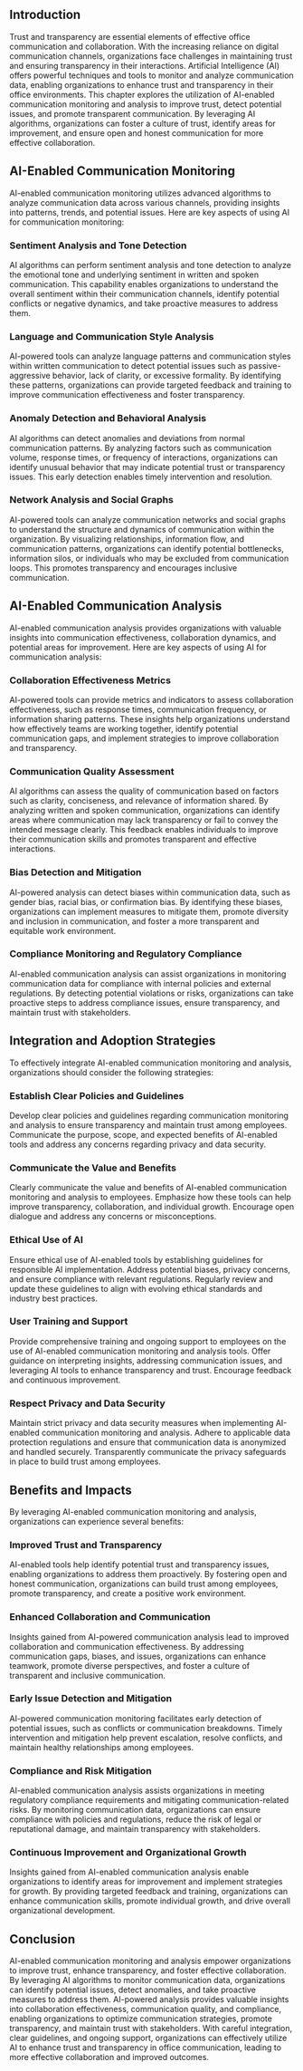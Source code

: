 

## Introduction

Trust and transparency are essential elements of effective office communication and collaboration. With the increasing reliance on digital communication channels, organizations face challenges in maintaining trust and ensuring transparency in their interactions. Artificial Intelligence (AI) offers powerful techniques and tools to monitor and analyze communication data, enabling organizations to enhance trust and transparency in their office environments. This chapter explores the utilization of AI-enabled communication monitoring and analysis to improve trust, detect potential issues, and promote transparent communication. By leveraging AI algorithms, organizations can foster a culture of trust, identify areas for improvement, and ensure open and honest communication for more effective collaboration.

## AI-Enabled Communication Monitoring

AI-enabled communication monitoring utilizes advanced algorithms to analyze communication data across various channels, providing insights into patterns, trends, and potential issues. Here are key aspects of using AI for communication monitoring:

### Sentiment Analysis and Tone Detection

AI algorithms can perform sentiment analysis and tone detection to analyze the emotional tone and underlying sentiment in written and spoken communication. This capability enables organizations to understand the overall sentiment within their communication channels, identify potential conflicts or negative dynamics, and take proactive measures to address them.

### Language and Communication Style Analysis

AI-powered tools can analyze language patterns and communication styles within written communication to detect potential issues such as passive-aggressive behavior, lack of clarity, or excessive formality. By identifying these patterns, organizations can provide targeted feedback and training to improve communication effectiveness and foster transparency.

### Anomaly Detection and Behavioral Analysis

AI algorithms can detect anomalies and deviations from normal communication patterns. By analyzing factors such as communication volume, response times, or frequency of interactions, organizations can identify unusual behavior that may indicate potential trust or transparency issues. This early detection enables timely intervention and resolution.

### Network Analysis and Social Graphs

AI-powered tools can analyze communication networks and social graphs to understand the structure and dynamics of communication within the organization. By visualizing relationships, information flow, and communication patterns, organizations can identify potential bottlenecks, information silos, or individuals who may be excluded from communication loops. This promotes transparency and encourages inclusive communication.

## AI-Enabled Communication Analysis

AI-enabled communication analysis provides organizations with valuable insights into communication effectiveness, collaboration dynamics, and potential areas for improvement. Here are key aspects of using AI for communication analysis:

### Collaboration Effectiveness Metrics

AI-powered tools can provide metrics and indicators to assess collaboration effectiveness, such as response times, communication frequency, or information sharing patterns. These insights help organizations understand how effectively teams are working together, identify potential communication gaps, and implement strategies to improve collaboration and transparency.

### Communication Quality Assessment

AI algorithms can assess the quality of communication based on factors such as clarity, conciseness, and relevance of information shared. By analyzing written and spoken communication, organizations can identify areas where communication may lack transparency or fail to convey the intended message clearly. This feedback enables individuals to improve their communication skills and promotes transparent and effective interactions.

### Bias Detection and Mitigation

AI-powered analysis can detect biases within communication data, such as gender bias, racial bias, or confirmation bias. By identifying these biases, organizations can implement measures to mitigate them, promote diversity and inclusion in communication, and foster a more transparent and equitable work environment.

### Compliance Monitoring and Regulatory Compliance

AI-enabled communication analysis can assist organizations in monitoring communication data for compliance with internal policies and external regulations. By detecting potential violations or risks, organizations can take proactive steps to address compliance issues, ensure transparency, and maintain trust with stakeholders.

## Integration and Adoption Strategies

To effectively integrate AI-enabled communication monitoring and analysis, organizations should consider the following strategies:

### Establish Clear Policies and Guidelines

Develop clear policies and guidelines regarding communication monitoring and analysis to ensure transparency and maintain trust among employees. Communicate the purpose, scope, and expected benefits of AI-enabled tools and address any concerns regarding privacy and data security.

### Communicate the Value and Benefits

Clearly communicate the value and benefits of AI-enabled communication monitoring and analysis to employees. Emphasize how these tools can help improve transparency, collaboration, and individual growth. Encourage open dialogue and address any concerns or misconceptions.

### Ethical Use of AI

Ensure ethical use of AI-enabled tools by establishing guidelines for responsible AI implementation. Address potential biases, privacy concerns, and ensure compliance with relevant regulations. Regularly review and update these guidelines to align with evolving ethical standards and industry best practices.

### User Training and Support

Provide comprehensive training and ongoing support to employees on the use of AI-enabled communication monitoring and analysis tools. Offer guidance on interpreting insights, addressing communication issues, and leveraging AI tools to enhance transparency and trust. Encourage feedback and continuous improvement.

### Respect Privacy and Data Security

Maintain strict privacy and data security measures when implementing AI-enabled communication monitoring and analysis. Adhere to applicable data protection regulations and ensure that communication data is anonymized and handled securely. Transparently communicate the privacy safeguards in place to build trust among employees.

## Benefits and Impacts

By leveraging AI-enabled communication monitoring and analysis, organizations can experience several benefits:

### Improved Trust and Transparency

AI-enabled tools help identify potential trust and transparency issues, enabling organizations to address them proactively. By fostering open and honest communication, organizations can build trust among employees, promote transparency, and create a positive work environment.

### Enhanced Collaboration and Communication

Insights gained from AI-powered communication analysis lead to improved collaboration and communication effectiveness. By addressing communication gaps, biases, and issues, organizations can enhance teamwork, promote diverse perspectives, and foster a culture of transparent and inclusive communication.

### Early Issue Detection and Mitigation

AI-powered communication monitoring facilitates early detection of potential issues, such as conflicts or communication breakdowns. Timely intervention and mitigation help prevent escalation, resolve conflicts, and maintain healthy relationships among employees.

### Compliance and Risk Mitigation

AI-enabled communication analysis assists organizations in meeting regulatory compliance requirements and mitigating communication-related risks. By monitoring communication data, organizations can ensure compliance with policies and regulations, reduce the risk of legal or reputational damage, and maintain transparency with stakeholders.

### Continuous Improvement and Organizational Growth

Insights gained from AI-enabled communication analysis enable organizations to identify areas for improvement and implement strategies for growth. By providing targeted feedback and training, organizations can enhance communication skills, promote individual growth, and drive overall organizational development.

## Conclusion

AI-enabled communication monitoring and analysis empower organizations to improve trust, enhance transparency, and foster effective collaboration. By leveraging AI algorithms to monitor communication data, organizations can identify potential issues, detect anomalies, and take proactive measures to address them. AI-powered analysis provides valuable insights into collaboration effectiveness, communication quality, and compliance, enabling organizations to optimize communication strategies, promote transparency, and maintain trust with stakeholders. With careful integration, clear guidelines, and ongoing support, organizations can effectively utilize AI to enhance trust and transparency in office communication, leading to more effective collaboration and improved outcomes.
